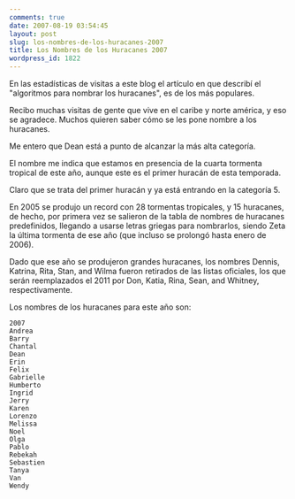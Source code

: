 ```yaml
---
comments: true
date: 2007-08-19 03:54:45
layout: post
slug: los-nombres-de-los-huracanes-2007
title: Los Nombres de los Huracanes 2007
wordpress_id: 1822
---
```


En las estadísticas de visitas a este blog el artículo en que describí el "algoritmos para nombrar los huracanes", es de los más populares.

Recibo muchas visitas de gente que vive en el caribe y norte américa, y eso se agradece. Muchos quieren saber cómo se les pone nombre a los huracanes.

Me entero que Dean está a punto de alcanzar la más alta categoría.

El nombre me indica que estamos en presencia de la cuarta tormenta tropical de este año, aunque este es el primer huracán de esta temporada.

Claro que se trata del primer huracán y ya está entrando en la categoría 5.

En 2005 se produjo un record con 28 tormentas tropicales, y 15 huracanes, de hecho, por primera vez se salieron de la tabla de nombres de huracanes predefinidos, llegando a usarse letras griegas para nombrarlos, siendo Zeta la última tormenta de ese año (que incluso se prolongó hasta enero de 2006).

Dado que ese año se produjeron grandes huracanes, los nombres Dennis, Katrina, Rita, Stan, and Wilma fueron retirados de las listas oficiales, los que serán reemplazados el 2011 por Don, Katia, Rina, Sean, and Whitney, respectivamente.

Los nombres de los huracanes para este año son:

```
2007
Andrea
Barry
Chantal
Dean
Erin
Felix
Gabrielle
Humberto
Ingrid
Jerry
Karen
Lorenzo
Melissa
Noel
Olga
Pablo
Rebekah
Sebastien
Tanya
Van
Wendy
```